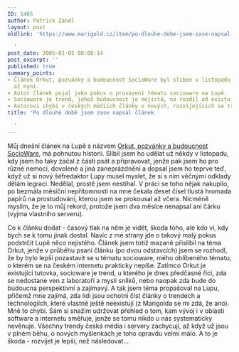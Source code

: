 ```yaml
---
ID: 1465
author: Patrick Zandl
layout: post
oldlink: 'https://www.marigold.cz/item/po-dlouhe-dobe-jsem-zase-napsal-clanek

  '
post_date: 2005-01-05 08:08:14
post_excerpt: ''
published: true
summary_points:
- Článek Orkut, pozvánky a budoucnost SocioWare byl slíben v listopadu, ale dopsán
  až nyní.
- Autor článek pojal jako pokus o prosazení tématu socioware na Lupě.
- Socioware je trend, jehož budoucnost je nejistá, na rozdíl od existujícího Orkut.
- Autorovi chybí v českých médiích články o nových, rozvíjejících se trendech.
title: 'Po dlouhé době jsem zase napsal článek

  '
---
```


<p>Můj dnešní článek na Lupě s názvem <a href="http://www.lupa.cz/clanek.php3?show=3871">Orkut, pozvánky a budoucnost SocioWare</a>, má pohnutou historii. Slíbil jsem ho udělat už někdy v listopadu, kdy jsem ho taky začal z části psát a připravovat, jenže pak jsem ho pro různé nemoci, dovolené a jiná zaneprázdnění a dopsal jsem ho teprve teď, když už si nový šéfredaktor Lupy musel myslet, že si s ním věčnými odklady dělám legraci. Nedělal, prostě jsem nestíhal. V práci se toho nějak nakupilo, po bezmála měsíční nepřítomnosti na mne čekala deset čísel tlustá hromada papírů na prostudování, kterou jsem se prokousal až včera. Nicméně myslím, že je to můj rekord, protože jsem dva měsíce nenapsal ani čárku (vyjma vlastního serveru).</p>


<p>Co k článku dodat - časový tlak na něm je vidět, škoda toho, ale kdo ví, kdy bych se k tomu jinak dostal. Navíc z mé strany jde o takový malý pokus podstrčit Lupě něco nejistého. Článek jsem totiž mazaně přislíbil na téma Orkut, jenže v průběhu psaní článku (po dvou odstavcích) jsem se rozhodl, že by bylo lepší pozastavit se u tématu socioware, mého oblíbeného tématu, o kterém se na českém internetu  prakticky nepíše. Zatímco Orkut je existující tutovka, socioware je trend, u kterého je dnes předčasné řici, zda se nedostane ven z laboratoří a myslí snílků, nebo naopak zda bude do budoucna perspektivní a zajímavý. A tak jsem téma propašoval na Lupu, přičemž mne zajímá, zda lidi jsou ochotni číst články o trendech a technologiích, které vlastně ještě neexistují (z Marigolda se mi zdá, že ano). Mně to chybí. Sám si snažím udržovat přehled o tom, kam vývoj i v oblasti software a internetu směřuje, jenže se tomu nikdo u nás systematicky nevěnuje. Všechny trendy česká média i servery zachycují, až když už jsou v plném běhu, o nových myšlenkách je toho opravdu velmi málo. A to je škoda - rozvíjet je lepší, než následovat&#8230;
</p>